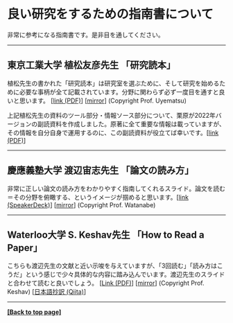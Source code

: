 # 良い研究をするための指南書について

非常に参考になる指南書です。是非目を通してください。

---

## 東京工業大学 植松友彦先生 「研究読本」

植松先生の書かれた「研究読本」は研究室を選ぶために、そして研究を始めるために必要な事柄が全て記載されています。分野に関わらず必ず一度目を通すと良いと思います。 [[link (PDF)](http://www.it.ce.titech.ac.jp/uyematsu/howtoresearch.pdf)] [[mirror](../repo/howtoresearch.pdf)] (Copyright Prof. Uyematsu)

上記植松先生の資料のツール部分・情報ソース部分について、栗原が2022年バージョンの副読資料を作成しました。原著に全て重要な情報は載っていますが、その情報を自分自身で運用するのに、この副読資料が役立てば幸いです。[[link (PDF)](../repo/htr2022.pdf)]

---

## 慶應義塾大学 渡辺宙志先生 「論文の読み方」

非常に正しい論文の読み方をわかりやすく指南してくれるスライド。論文を読む＝その分野を俯瞰する、というイメージが掴めると思います。[[link (SpeakerDeck)](https://speakerdeck.com/kaityo256/how-to-survey)] [[mirror](../repo/howtosurvey.pdf)] (Copyright Prof. Watanabe)

---

## Waterloo大学 S. Keshav先生 「How to Read a Paper」

こちらも渡辺先生の文献と近い示唆を与えていますが、「3回読む」「読み方はこうだ」という感じで少々具体的な内容に踏み込んでいます。渡辺先生のスライドと合わせて読むと良いでしょう。 [[Link (PDF)](http://blizzard.cs.uwaterloo.ca/keshav/home/Papers/data/07/paper-reading.pdf)] [[mirror](../repo/paper-reading.pdf)] (Copyright Prof. Keshav) [[日本語抄訳 (Qiita)](https://qiita.com/cirusthenter/items/2e508c5fb3e824312918)]

---

 **[[Back to top page]](../index.md)**
